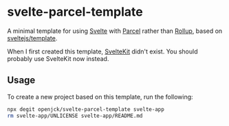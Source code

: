 # svelte-parcel-template

A minimal template for using [Svelte](https://github.com/sveltejs/svelte) with
[Parcel](https://github.com/parcel-bundler/parcel) rather than
[Rollup](https://github.com/sveltejs/template), based on
[sveltejs/template](https://github.com/sveltejs/template).

When I first created this template, [SvelteKit](https://github.com/sveltejs/kit)
didn't exist. You should probably use SvelteKit now instead.

## Usage

To create a new project based on this template, run the following:

```sh
npx degit openjck/svelte-parcel-template svelte-app
rm svelte-app/UNLICENSE svelte-app/README.md
```
